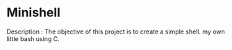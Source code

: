 # Minishell
Description : The objective of this project is to create a simple shell. my own little bash using C.
